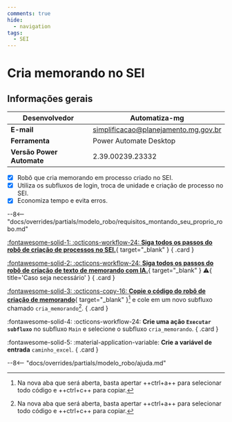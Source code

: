 ```yaml
---
comments: true
hide:
  - navigation
tags:
  - SEI
---
```


# Cria memorando no SEI


## Informações gerais

| **Desenvolvedor**| Automatiza-mg  |
| ----------- | ------------------------------------ |
| **E-mail**       | simplificacao@planejamento.mg.gov.br|
| **Ferramenta**    | Power Automate Desktop |
| **Versão Power Automate**    | 2.39.00239.23332 |

- [x] Robô que cria memorando em processo criado no SEI.
- [x] Utiliza os subfluxos de login, troca de unidade e criação de processo no SEI.
- [x] Economiza tempo e evita erros.

--8<-- "docs/overrides/partials/modelo_robo/requisitos_montando_seu_proprio_robo.md"

<div class="grid" markdown>

[:fontawesome-solid-1: :octicons-workflow-24: __Siga todos os passos do robô de criação de processos no SEI.__](../cria_processo_sei/#montando-o-seu-robo){ target="_blank" }
{ .card }

[:fontawesome-solid-2: :octicons-workflow-24: __Siga todos os passos do robô de criação de texto de memorando com IA.__](../prompt_memo/#montando-o-seu-robo){ target="_blank" } :warning:{ title='Caso seja necessário' }
{ .card }

[:fontawesome-solid-3: :octicons-copy-16: __Copie o código do robô de criação de memorando__](https://raw.githubusercontent.com/automatiza-mg/biblioteca-de-robos/main/robos/site/cria_memorando.txt){ target="_blank" }[^1] e cole em um novo subfluxo chamado `cria_memorando`[^1].
{ .card }

:fontawesome-solid-4: :octicons-workflow-24: __Crie uma ação `Executar subfluxo`__ no subfluxo `Main` e selecione o subfluxo `cria_memorando`.
{ .card }

:fontawesome-solid-5: :material-application-variable: __Crie a variável de entrada__ `caminho_excel`.
{ .card }

</div>

--8<-- "docs/overrides/partials/modelo_robo/ajuda.md"

[^1]: Na nova aba que será aberta, basta apertar ++ctrl+a++ para selecionar todo código e ++ctrl+c++ para copiar.
